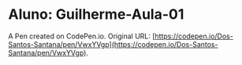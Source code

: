 # Aluno: Guilherme-Aula-01

A Pen created on CodePen.io. Original URL: [https://codepen.io/Dos-Santos-Santana/pen/VwxYVgp](https://codepen.io/Dos-Santos-Santana/pen/VwxYVgp).

